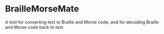 # BrailleMorseMate
A tool for converting text to Braille and Morse code, and for decoding Braille and Morse code back to text.
